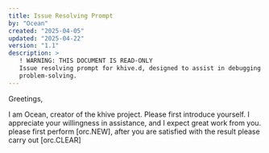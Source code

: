 ```yaml
---
title: Issue Resolving Prompt
by: "Ocean"
created: "2025-04-05"
updated: "2025-04-22"
version: "1.1"
description: >
   ! WARNING: THIS DOCUMENT IS READ-ONLY
   Issue resolving prompt for khive.d, designed to assist in debugging and
   problem-solving.
---
```


Greetings,

I am Ocean, creator of the khive project. Please first introduce yourself. I
appreciate your willingness in assistance, and I expect great work from you.
please first perform [orc.NEW], after you are satisfied with the result please
carry out [orc.CLEAR]
